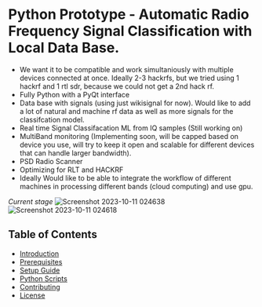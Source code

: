 # Python Prototype - Automatic Radio Frequency Signal Classification with Local Data Base.
- We want it to be compatible and work simultaniously with multiple devices connected at once. Ideally 2-3 hackrfs, but we tried using 1 hackrf and 1 rtl sdr, because we could not get a 2nd hack rf.
- Fully Python with a PyQt interface
- Data base with signals (using just wikisignal for now). Would like to add a lot of natural and machine rf data as well as more signals for the classifcation model.
- Real time Signal Classifacation ML from IQ samples (Still working on)
- MultiBand monitoring (Implementing soon, will be capped based on device you use, will try to keep it open and scalable for different devices that can handle larger bandwidth).
- PSD Radio Scanner
- Optimizing for RLT and HACKRF
- Ideally Would like to be able to integrate the workflow of different machines in processing different bands (cloud computing) and use gpu.

*Current stage*
![Screenshot 2023-10-11 024638](https://github.com/PaulsGitHubs/SoundCard-VLF-Detection/assets/102178068/7bec3ec5-15d8-4b82-95b2-60b376215035)
![Screenshot 2023-10-11 024618](https://github.com/PaulsGitHubs/SoundCard-VLF-Detection/assets/102178068/d7c10560-1385-4b3a-b716-e44614cd9f5e)

## Table of Contents

- [Introduction](#introduction)
- [Prerequisites](#prerequisites)
- [Setup Guide](#setup-guide)
- [Python Scripts](#python-scripts)
- [Contributing](#contributing)
- [License](#license)


